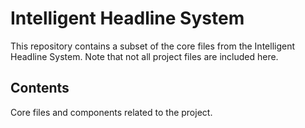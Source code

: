 # **Intelligent Headline System**

This repository contains a subset of the core files from the Intelligent Headline System. 
Note that not all project files are included here.

## **Contents**

Core files and components related to the project.

